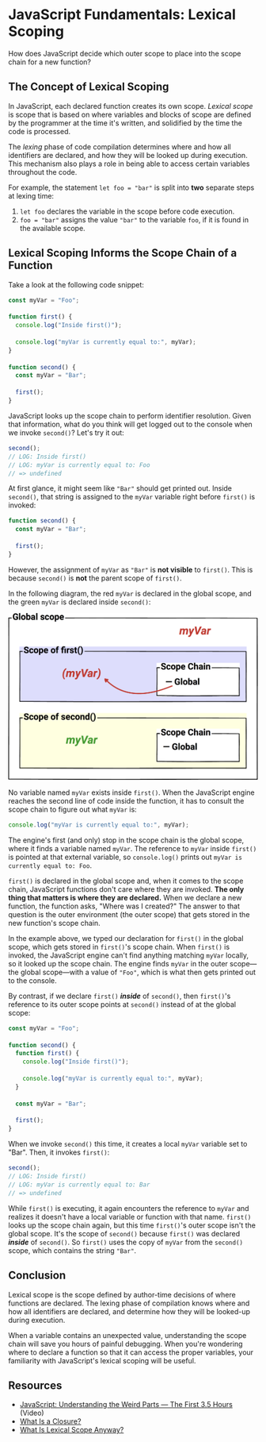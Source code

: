 # JavaScript Fundamentals: Lexical Scoping

How does JavaScript decide which outer scope to place into the scope chain for a new function?

## The Concept of Lexical Scoping

In JavaScript, each declared function creates its own scope. _Lexical scope_ is scope that is based on where variables and blocks of scope are defined by the programmer at the time it's written, and solidified by the time the code is processed.

The _lexing_ phase of code compilation determines where and how all identifiers are declared, and how they will be looked up during execution. This mechanism also plays a role in being able to access certain variables throughout the code.

For example, the statement `let foo = "bar"` is split into **two** separate steps at lexing time:

1. `let foo` declares the variable in the scope before code execution.
2. `foo = "bar"` assigns the value `"bar"` to the variable `foo`, if it is found in the available scope.

## Lexical Scoping Informs the Scope Chain of a Function

Take a look at the following code snippet:

```javascript
const myVar = "Foo";

function first() {
  console.log("Inside first()");

  console.log("myVar is currently equal to:", myVar);
}

function second() {
  const myVar = "Bar";

  first();
}
```

JavaScript looks up the scope chain to perform identifier resolution. Given that information, what do you think  will get logged out to the console when we invoke `second()`? Let's try it out:

```javascript
second();
// LOG: Inside first()
// LOG: myVar is currently equal to: Foo
// => undefined
```

At first glance, it might seem like `"Bar"` should get printed out. Inside `second()`, that string is assigned to the `myVar` variable right before `first()` is invoked:

```javascript
function second() {
  const myVar = "Bar";

  first();
}
```

However, the assignment of `myVar` as `"Bar"` is **not visible** to `first()`. This is because `second()` is **not** the parent scope of `first()`.

In the following diagram, the red `myVar` is declared in the global scope, and the green `myVar` is declared inside `second()`:

![JavaScript lexical scope](/public/images/front-end-web-programming-in-javascript/lexical-scope.png)

No variable named `myVar` exists inside `first()`. When the JavaScript engine reaches the second line of code inside the function, it has to consult the scope chain to figure out what `myVar` is:

```javascript
console.log("myVar is currently equal to:", myVar);
```

The engine's first (and only) stop in the scope chain is the global scope, where it finds a variable named `myVar`. The reference to `myVar` inside `first()` is pointed at that external variable, so `console.log()` prints out `myVar is currently equal to: Foo`.

`first()` is declared in the global scope and, when it comes to the scope chain, JavaScript functions don't care where they are invoked. **The only thing that matters is where they are declared.** When we declare a new function, the function asks, "Where was I created?" The answer to that question is the outer environment (the outer scope) that gets stored in the new function's scope chain.

In the example above, we typed our declaration for `first()` in the global scope, which gets stored in `first()`'s scope chain. When `first()` is invoked, the JavaScript engine can't find anything matching `myVar` locally, so it looked up the scope chain. The engine finds `myVar` in the outer scope—the global scope—with a value of `"Foo"`, which is what then gets printed out to the console.

By contrast, if we declare `first()` **_inside_** of `second()`, then `first()`'s reference to its outer scope points at `second()` instead of at the global scope:

```javascript
const myVar = "Foo";

function second() {
  function first() {
    console.log("Inside first()");

    console.log("myVar is currently equal to:", myVar);
  }

  const myVar = "Bar";

  first();
}
```

When we invoke `second()` this time, it creates a local `myVar` variable set to "Bar". Then, it invokes `first()`:

```javascript
second();
// LOG: Inside first()
// LOG: myVar is currently equal to: Bar
// => undefined
```

While `first()` is executing, it again encounters the reference to `myVar` and realizes it doesn't have a local variable or function with that name. `first()` looks up the scope chain again, but this time `first()`'s outer scope isn't the global scope. It's the scope of `second()` because `first()` was declared **_inside_** of `second()`. So `first()` uses the copy of `myVar` from the `second()` scope, which contains the string `"Bar"`.

## Conclusion

Lexical scope is the scope defined by author-time decisions of where functions are declared. The lexing phase of compilation knows where and how all identifiers are declared, and determine how they will be looked-up during execution.

When a variable contains an unexpected value, understanding the scope chain will save you hours of painful debugging. When you're wondering where to declare a function so that it can access the proper variables, your familiarity with JavaScript's lexical scoping will be useful.

## Resources

- [JavaScript: Understanding the Weird Parts — The First 3.5 Hours](https://www.youtube.com/watch?v=Bv_5Zv5c-Ts) (Video)
- [What Is a Closure?](https://medium.com/javascript-scene/master-the-javascript-interview-what-is-a-closure-b2f0d2152b36)
- [What Is Lexical Scope Anyway?](http://astronautweb.co/javascript-lexical-scope/)
